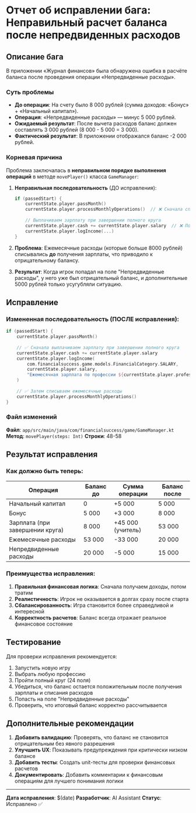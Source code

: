 # Отчет об исправлении бага: Неправильный расчет баланса после непредвиденных расходов

## Описание бага

В приложении «Журнал финансов» была обнаружена ошибка в расчёте баланса после проведения операции «Непредвиденные расходы».

### Суть проблемы

- **До операции**: На счету было 8 000 рублей (сумма доходов: «Бонус» + «Начальный капитал»).
- **Операция**: «Непредвиденные расходы» — минус 5 000 рублей.
- **Ожидаемый результат**: После вычета расходов баланс должен составлять 3 000 рублей (8 000 - 5 000 = 3 000).
- **Фактический результат**: В приложении отображался баланс -2 000 рублей.

### Корневая причина

Проблема заключалась в **неправильном порядке выполнения операций** в методе `movePlayer()` класса `GameManager`:

1. **Неправильная последовательность** (ДО исправления):
   ```kotlin
   if (passedStart) {
       currentState.player.passMonth()
       currentState.player.processMonthlyOperations()  // ❌ Сначала списываются расходы
       
       // Выплачиваем зарплату при завершении полного круга
       currentState.player.cash += currentState.player.salary  // ❌ Потом выплачивается зарплата
       currentState.player.logIncome(...)
   }
   ```

2. **Проблема**: Ежемесячные расходы (которые больше 8000 рублей) списывались **до** получения зарплаты, что приводило к отрицательному балансу.

3. **Результат**: Когда игрок попадал на поле "Непредвиденные расходы", у него уже был отрицательный баланс, и дополнительные 5000 рублей только усугубляли ситуацию.

## Исправление

### Измененная последовательность (ПОСЛЕ исправления):

```kotlin
if (passedStart) {
    currentState.player.passMonth()
    
    // ✅ Сначала выплачиваем зарплату при завершении полного круга
    currentState.player.cash += currentState.player.salary
    currentState.player.logIncome(
        com.financialsuccess.game.models.FinancialCategory.SALARY,
        currentState.player.salary,
        "Ежемесячная зарплата по профессии ${currentState.player.profession?.name}"
    )
    
    // ✅ Затем списываем ежемесячные расходы
    currentState.player.processMonthlyOperations()
}
```

### Файл изменений

**Файл**: `app/src/main/java/com/financialsuccess/game/GameManager.kt`
**Метод**: `movePlayer(steps: Int)`
**Строки**: 48-58

## Результат исправления

### Как должно быть теперь:

| Операция                   | Баланс до | Сумма операции | Баланс после |
|----------------------------|-----------|----------------|--------------|
| Начальный капитал          | 0         | +5 000         | 5 000        |
| Бонус                      | 5 000     | +3 000         | 8 000        |
| Зарплата (при завершении круга) | 8 000 | +45 000 (учитель) | 53 000 |
| Ежемесячные расходы        | 53 000    | -33 000        | 20 000       |
| Непредвиденные расходы     | 20 000    | -5 000         | 15 000       |

### Преимущества исправления:

1. **Правильная финансовая логика**: Сначала получаем доходы, потом тратим
2. **Реалистичность**: Игрок не оказывается в долгах сразу после старта
3. **Сбалансированность**: Игра становится более справедливой и интересной
4. **Корректность расчетов**: Баланс всегда отражает реальное финансовое состояние

## Тестирование

Для проверки исправления рекомендуется:

1. Запустить новую игру
2. Выбрать любую профессию
3. Пройти полный круг (24 поля)
4. Убедиться, что баланс остается положительным после получения зарплаты и списания расходов
5. Попасть на поле "Непредвиденные расходы"
6. Проверить, что итоговый баланс корректно рассчитывается

## Дополнительные рекомендации

1. **Добавить валидацию**: Проверять, что баланс не становится отрицательным без явного разрешения
2. **Улучшить UX**: Показывать предупреждения при критически низком балансе
3. **Добавить тесты**: Создать unit-тесты для проверки финансовых расчетов
4. **Документировать**: Добавить комментарии к финансовым операциям для лучшего понимания логики

---

**Дата исправления**: $(date)
**Разработчик**: AI Assistant
**Статус**: Исправлено ✅